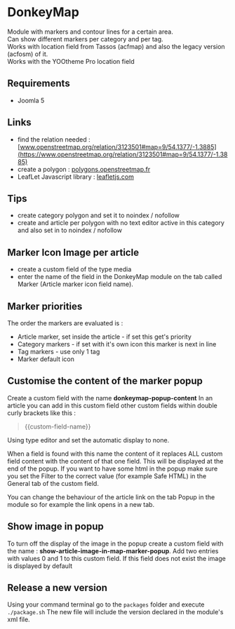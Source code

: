 # DonkeyMap
Module with markers and contour lines for a certain area.<br />
Can show different markers per category and per tag.<br />
Works with location field from Tassos (acfmap) and also the legacy version (acfosm)  of it. <br />
Works with the YOOtheme Pro location field <br />

## Requirements
- Joomla 5

## Links
- find the relation needed : [www.openstreetmap.org/relation/3123501#map=9/54.1377/-1.3885](https://www.openstreetmap.org/relation/3123501#map=9/54.1377/-1.3885)
- create a polygon : [polygons.openstreetmap.fr](http://polygons.openstreetmap.fr/)
- LeafLet Javascript library : [leafletjs.com](https://leafletjs.com/)

## Tips
- create category polygon and set it to noindex / nofollow
- create and article per polygon with no text editor active in this category and also set in to noindex / nofollow

## Marker Icon Image per article
- create a custom field of the type media
- enter the name of the field in the DonkeyMap module on the tab called Marker (Article marker icon field name).

## Marker priorities
The order the markers are evaluated is :
- Article marker, set inside the article - if set this get's priority
- Category markers - if set with it's own icon this marker is next in line
- Tag markers - use only 1 tag
- Marker default icon



## Customise the content of the marker popup
Create a custom field with the name **donkeymap-popup-content**
In an article you can add in this custom field other custom fields within double curly brackets like this :<br />
>{{custom-field-name}}<br />

Using type editor and set the automatic display to none.

When a field is found with this name the content of it replaces ALL custom field content with the content of that one field. This will be displayed at the end of the popup.
If you want to have some html in the popup make sure you set the Filter to the correct value (for example Safe HTML) in the General tab of the custom field.

You can change the behaviour of the article link on the tab Popup in the module so for example the link opens in a new tab.

## Show image in popup
To turn off the display of the image in the popup create a custom field with the name : **show-article-image-in-map-marker-popup**.
Add two entries with values 0 and 1 to this custom field.
If this field does not exist the image is displayed by default

## Release a new version
Using your command terminal go to  the `packages` folder and execute `./package.sh`
The new file will include the version declared in the module's xml file.

